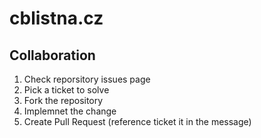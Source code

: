 # cblistna.cz

## Collaboration
1. Check reporsitory issues page
1. Pick a ticket to solve
1. Fork the repository
1. Implemnet the change
1. Create Pull Request (reference ticket it in the message)
